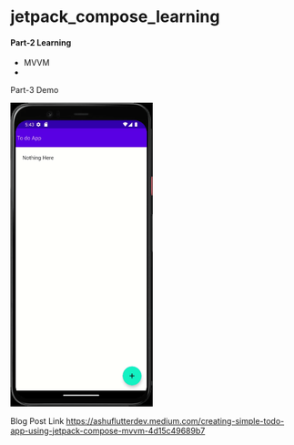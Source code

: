# jetpack_compose_learning


#### Part-2 Learning
- MVVM
- 

Part-3 Demo
<p float="center">
  <img src="screenshot/todo.gif" width="250" />

</p>

Blog Post Link
https://ashuflutterdev.medium.com/creating-simple-todo-app-using-jetpack-compose-mvvm-4d15c49689b7

